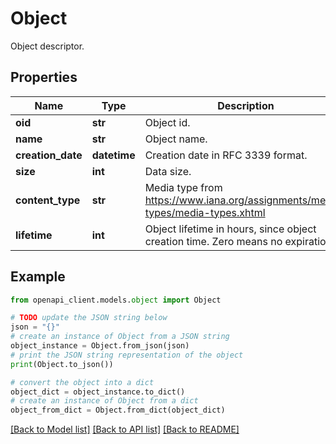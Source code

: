# Object

Object descriptor.

## Properties

Name | Type | Description | Notes
------------ | ------------- | ------------- | -------------
**oid** | **str** | Object id. | 
**name** | **str** | Object name. | 
**creation_date** | **datetime** | Creation date in RFC 3339 format. | 
**size** | **int** | Data size. | 
**content_type** | **str** | Media type from https://www.iana.org/assignments/media-types/media-types.xhtml | [default to 'application/octet-stream']
**lifetime** | **int** | Object lifetime in hours, since object creation time. Zero means no expiration. | [default to 0]

## Example

```python
from openapi_client.models.object import Object

# TODO update the JSON string below
json = "{}"
# create an instance of Object from a JSON string
object_instance = Object.from_json(json)
# print the JSON string representation of the object
print(Object.to_json())

# convert the object into a dict
object_dict = object_instance.to_dict()
# create an instance of Object from a dict
object_from_dict = Object.from_dict(object_dict)
```
[[Back to Model list]](../README.md#documentation-for-models) [[Back to API list]](../README.md#documentation-for-api-endpoints) [[Back to README]](../README.md)


